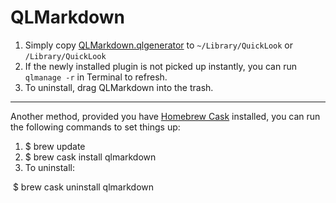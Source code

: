 # QLMarkdown

1. Simply copy [QLMarkdown.qlgenerator](resources/QLMarkdown.qlgenerator) to `~/Library/QuickLook` or `/Library/QuickLook`
2. If the newly installed plugin is not picked up instantly, you can run `qlmanage -r` in Terminal to refresh.
3. To uninstall, drag QLMarkdown into the trash.

---

Another method, provided you have [Homebrew Cask](http://caskroom.io/) installed, you can run the following commands to set things up:

1. $ brew update
2. $ brew cask install qlmarkdown
3. To uninstall:

​       $ brew cask uninstall qlmarkdown
